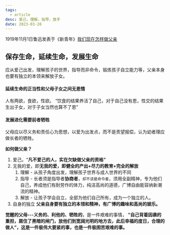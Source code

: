 ```yaml
---
tags:
  - article
desc: 爱己，理解，指导，放手
date: 2023-03-28
---
```


1919年11月1日鲁迅发表于《新青年》[我们现在怎样做父亲](https://baike.baidu.com/item/%E6%88%91%E4%BB%AC%E7%8E%B0%E5%9C%A8%E6%80%8E%E6%A0%B7%E5%81%9A%E7%88%B6%E4%BA%B2/5632307)


## 保存生命，延续生命，发展生命 

应从爱己出发，理解孩子的世界，指导而非命令，锻炼孩子自立能力等，父亲本身也要有独立的本领来解放子女。


#### 延续生命的正当性和父母子女之间无恩情
人有两欲，食欲，性欲。
“饮食的结果养活了自己，对于自己没有恩，性交的结果生出子女，对于子女当然也算不了恩”

#### 发展进化需要前者牺牲
父母应以尽义务和责任心为思想，以爱为出发点，而不是责望报偿，认为幼者理应做长者的牺牲。


**如何做父亲？**

1. 爱己。“**凡不爱己的人，实在欠缺做父亲的资格”**
2. 无我的爱，即**无我的爱，即健全的产出+尽力的教育+完全的解放**
	1. 理解 - 从孩子角度出发，理解孩子世界与成人世界的不同
	2. 指导 - 长者须是指导者**协商者**，`却不该是命令者`，须用全副精神，专为他们自己，养成他们有耐劳作的体力，纯洁高尚的道德，广博自由能容纳新潮流的精神。
	3. 解放 - 让孩子学会自立，全部为他们自己所有，成为一个独立的人。
3. 自身的独立  **父亲自身要有独立的本领和精神，有广博的趣味和高尚的娱乐。**


**觉醒的父母---义务的、利他的、牺牲的**，是一件艰难的事情，
**“自己背着因袭的重担，肩住了黑暗的闸门，放他们到宽阔光明的地方去，此后幸福的度日，合理的做人”，这是一件极伟大要紧的事，也是一件极困苦艰难的事。**

















